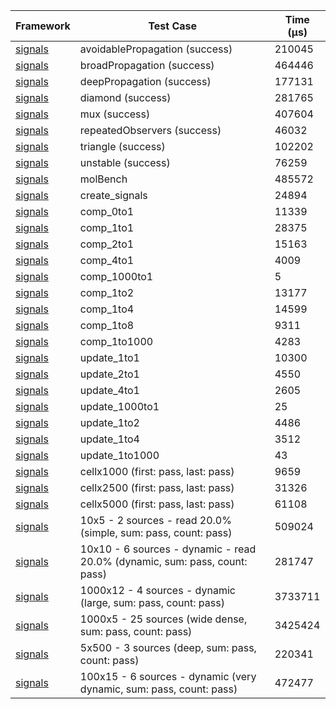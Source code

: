 | Framework | Test Case | Time (μs) |
| --- | --- | --- |
| [signals](https://github.com/rodydavis/signals.dart) | avoidablePropagation (success) | 210045 |
| [signals](https://github.com/rodydavis/signals.dart) | broadPropagation (success) | 464446 |
| [signals](https://github.com/rodydavis/signals.dart) | deepPropagation (success) | 177131 |
| [signals](https://github.com/rodydavis/signals.dart) | diamond (success) | 281765 |
| [signals](https://github.com/rodydavis/signals.dart) | mux (success) | 407604 |
| [signals](https://github.com/rodydavis/signals.dart) | repeatedObservers (success) | 46032 |
| [signals](https://github.com/rodydavis/signals.dart) | triangle (success) | 102202 |
| [signals](https://github.com/rodydavis/signals.dart) | unstable (success) | 76259 |
| [signals](https://github.com/rodydavis/signals.dart) | molBench | 485572 |
| [signals](https://github.com/rodydavis/signals.dart) | create_signals | 24894 |
| [signals](https://github.com/rodydavis/signals.dart) | comp_0to1 | 11339 |
| [signals](https://github.com/rodydavis/signals.dart) | comp_1to1 | 28375 |
| [signals](https://github.com/rodydavis/signals.dart) | comp_2to1 | 15163 |
| [signals](https://github.com/rodydavis/signals.dart) | comp_4to1 | 4009 |
| [signals](https://github.com/rodydavis/signals.dart) | comp_1000to1 | 5 |
| [signals](https://github.com/rodydavis/signals.dart) | comp_1to2 | 13177 |
| [signals](https://github.com/rodydavis/signals.dart) | comp_1to4 | 14599 |
| [signals](https://github.com/rodydavis/signals.dart) | comp_1to8 | 9311 |
| [signals](https://github.com/rodydavis/signals.dart) | comp_1to1000 | 4283 |
| [signals](https://github.com/rodydavis/signals.dart) | update_1to1 | 10300 |
| [signals](https://github.com/rodydavis/signals.dart) | update_2to1 | 4550 |
| [signals](https://github.com/rodydavis/signals.dart) | update_4to1 | 2605 |
| [signals](https://github.com/rodydavis/signals.dart) | update_1000to1 | 25 |
| [signals](https://github.com/rodydavis/signals.dart) | update_1to2 | 4486 |
| [signals](https://github.com/rodydavis/signals.dart) | update_1to4 | 3512 |
| [signals](https://github.com/rodydavis/signals.dart) | update_1to1000 | 43 |
| [signals](https://github.com/rodydavis/signals.dart) | cellx1000 (first: pass, last: pass) | 9659 |
| [signals](https://github.com/rodydavis/signals.dart) | cellx2500 (first: pass, last: pass) | 31326 |
| [signals](https://github.com/rodydavis/signals.dart) | cellx5000 (first: pass, last: pass) | 61108 |
| [signals](https://github.com/rodydavis/signals.dart) | 10x5 - 2 sources - read 20.0% (simple, sum: pass, count: pass) | 509024 |
| [signals](https://github.com/rodydavis/signals.dart) | 10x10 - 6 sources - dynamic - read 20.0% (dynamic, sum: pass, count: pass) | 281747 |
| [signals](https://github.com/rodydavis/signals.dart) | 1000x12 - 4 sources - dynamic (large, sum: pass, count: pass) | 3733711 |
| [signals](https://github.com/rodydavis/signals.dart) | 1000x5 - 25 sources (wide dense, sum: pass, count: pass) | 3425424 |
| [signals](https://github.com/rodydavis/signals.dart) | 5x500 - 3 sources (deep, sum: pass, count: pass) | 220341 |
| [signals](https://github.com/rodydavis/signals.dart) | 100x15 - 6 sources - dynamic (very dynamic, sum: pass, count: pass) | 472477 |
